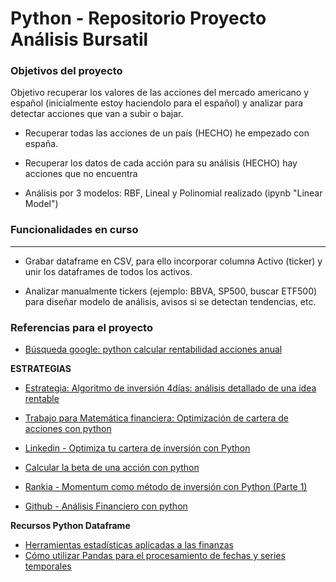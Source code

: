 # Python - Repositorio Proyecto Análisis Bursatil

### Objetivos del proyecto

  Objetivo recuperar los valores de las acciones del mercado americano y español (inicialmente estoy
haciendolo para el español) y analizar para detectar acciones que van a subir o bajar.

* Recuperar todas las acciones de un país  (HECHO)    he empezado con españa.
* Recuperar los datos de cada acción para su análisis  (HECHO)  hay acciones que no encuentra

* Análisis por 3 modelos: RBF, Lineal y Polinomial realizado (ipynb "Linear Model")


### Funcionalidades en curso
----------------------------

* Grabar dataframe en CSV, para ello incorporar columna Activo (ticker) y unir los dataframes de todos los activos.

* Analizar manualmente tickers (ejemplo: BBVA, SP500, buscar ETF500) para diseñar modelo de análisis, avisos si se detectan tendencias, etc. 


### Referencias para el proyecto

* [Búsqueda google: python calcular rentabilidad acciones anual](https://www.google.com/search?q=python+calcular+rentabilidad+acciones+anual&sca_esv=23275d10bb72eb94&sca_upv=1&rlz=1C9BKJA_enES796ES797&hl=es&sxsrf=ADLYWIIVh6TJw-Ebns1UDewtwlYg0shpZg%3A1717960980838&ei=FAFmZq_nMrKkkdUP07izIQ&oq=python+calcular+rentabilidad+acciones+anua&gs_lp=EhNtb2JpbGUtZ3dzLXdpei1zZXJwIipweXRob24gY2FsY3VsYXIgcmVudGFiaWxpZGFkIGFjY2lvbmVzIGFudWEqAggAMgUQIRigATIFECEYnwUyBRAhGJ8FSOQ0ULkLWOwecAB4AJABAJgB_wSgAeYOqgEHMC41LjUtMrgBAcgBAPgBAZgCB6AChg_CAgsQABiwAxiiBBiJBcICCxAAGIAEGLADGKIEwgIEECEYFZgDAIgGAZAGBJIHBzAuNS41LTKgB6AY&sclient=mobile-gws-wiz-serp)

**ESTRATEGIAS**
* [Estrategia: Algoritmo de inversión 4días: análisis detallado de una idea rentable](https://slowinver.com/algoritmo-de-inversion-4-dias/)
* [Trabajo para Matemática financiera: Optimización de cartera de acciones con python](https://drive.google.com/file/d/1dofoJuKGaNtVFDjFuftBzlek4PoF-qJK/view)

* [Linkedin - Optimiza tu cartera de inversión con Python](https://www.linkedin.com/pulse/optimiza-tu-cartera-de-inversión-con-python-rodrigo-garcía-ruiz/)
* [Calcular la beta de una acción con python](https://amarjen.github.io/calcular-beta-python.html)
* [Rankia - Momentum como método de inversión con Python (Parte 1)](https://www.rankia.com/blog/finanzas-dato/4733791-momentum-como-metodo-inversion-python-parte-1)
* [Github - Análisis Financiero con python](https://github.com/MarioDR09/An-lisis-financiero-con-Python/tree/master)

**Recursos Python Dataframe**
* [Herramientas estadísticas aplicadas a las finanzas](https://deepnote.com/app/santiago-garzon-diaz-d3ae/Herramientas-estadisticas-aplicadas-a-las-finanzas-c2758afe-53e9-4f9a-b421-dee9a13ea63b)
* [Cómo utilizar Pandas para el procesamiento de fechas y series temporales](https://www.codetodevs.com/como-utilizar-pandas-para-procesamiento-series-temporales/)
